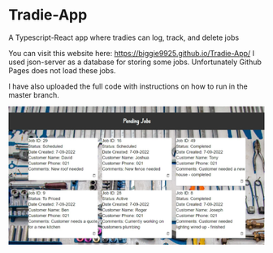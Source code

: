 # Tradie-App
A Typescript-React app where tradies can log, track, and delete jobs

You can visit this website here: https://biggie9925.github.io/Tradie-App/
I used json-server as a database for storing some jobs. Unfortunately Github Pages does not load these jobs.

I have also uploaded the full code with instructions on how to run in the master branch.

![alt text](https://github.com/biggie9925/Tradie-App/blob/main/pending_jobs.jpg?raw=true)


